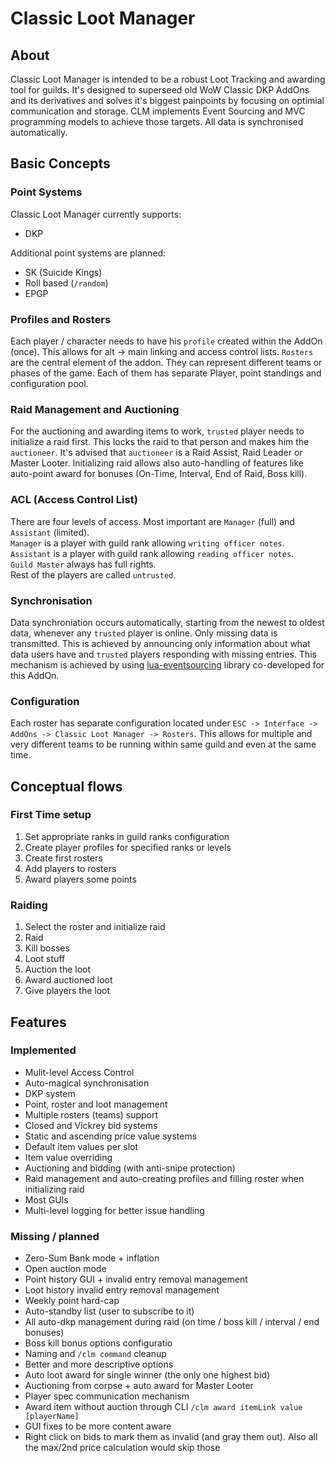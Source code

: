 Classic Loot Manager
====================

About
--------------
Classic Loot Manager is intended to be a robust Loot Tracking and awarding tool for guilds. 
It's designed to superseed old WoW Classic DKP AddOns and its derivatives and solves it's biggest painpoints by focusing on optimial communication and storage. CLM implements Event Sourcing and MVC programming models to achieve those targets. All data is synchronised automatically.

Basic Concepts
--------------
### Point Systems
Classic Loot Manager currently supports:
* DKP  

Additional point systems are planned:
* SK (Suicide Kings)
* Roll based (`/random`)
* EPGP
### Profiles and  Rosters
Each player / character needs to have his `profile` created within the AddOn (once). This allows for alt -> main linking and access control lists.
`Rosters` are the central element of the addon. They can represent different teams or phases of the game. Each of them has separate Player, point standings and configuration pool.

### Raid Management and Auctioning
For the auctioning and awarding items to work, `trusted` player needs to initialize a raid first. This locks the raid to that person and makes him the `auctioneer`. It's advised that `auctioneer` is a Raid Assist, Raid Leader or Master Looter. Initializing raid allows also auto-handling of features like auto-point award for bonuses (On-Time, Interval, End of Raid, Boss kill).

### ACL (Access  Control List)
There are four levels of access. Most important are `Manager` (full) and `Assistant` (limited).  
`Manager` is a player with guild rank allowing `writing officer notes`.  
`Assistant` is a player with guild rank allowing `reading officer notes`.  
`Guild Master` always has full rights.  
Rest of the players are called `untrusted`.

### Synchronisation
Data synchroniation occurs automatically, starting from the newest to oldest data, whenever any `trusted` player is online. Only missing data is transmitted. This is achieved by announcing only information about what data users have and `trusted` players responding with missing entries. This mechanism is achieved by using [lua-eventsourcing](https://github.com/SamMousa/lua-eventsourcing) library co-developed for this AddOn. 
### Configuration
Each roster has separate configuration located under `ESC -> Interface -> AddOns -> Classic Loot Manager -> Rosters`. This allows for multiple and very different teams to be running within same guild and even at the same time. 

## Conceptual flows
### First Time setup
1. Set appropriate ranks in guild ranks configuration
1. Create player profiles for specified ranks or levels
1. Create first rosters 
1. Add players to rosters
1. Award players some points
### Raiding
1. Select the roster and initialize raid
1. Raid
1. Kill bosses
1. Loot stuff
1. Auction the loot
1. Award auctioned loot
1. Give players the loot
## Features
### Implemented
* Mulit-level Access Control
* Auto-magical synchronisation
* DKP system
* Point, roster and loot management
* Multiple rosters (teams) support
* Closed and Vickrey bid systems
* Static and ascending price value systems
* Default item values per slot
* Item value overriding
* Auctioning and bidding (with anti-snipe protection)
* Raid management and auto-creating profiles and filling roster when initializing raid
* Most GUIs
* Multi-level logging for better issue handling
### Missing / planned
* Zero-Sum Bank mode + inflation
* Open auction mode
* Point history GUI + invalid entry removal management
* Loot history invalid entry removal management
* Weekly point hard-cap
* Auto-standby list (user to subscribe to it)
* All auto-dkp management during raid (on time / boss kill / interval / end bonuses)
* Boss kill bonus options configuratio
* Naming and `/clm command` cleanup
* Better and more descriptive options
* Auto loot award for single winner (the only one highest bid)
* Auctioning from corpse + auto award for Master Looter
* Player spec communication mechanism
* Award item without auction through CLI `/clm award itemLink value [playerName]`
* GUI fixes to be more content aware
* Right click on bids to mark them as invalid (and gray them out). Also all the max/2nd price calculation would skip those